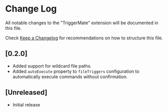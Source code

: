 # Change Log

All notable changes to the "TriggerMate" extension will be documented in this file.

Check [Keep a Changelog](http://keepachangelog.com/) for recommendations on how to structure this file.

## [0.2.0]

- Added support for wildcard file paths.
- Added `autoExecute` property to `fileTriggers` configuration to automatically execute commands without confirmation.

## [Unreleased]

- Initial release
